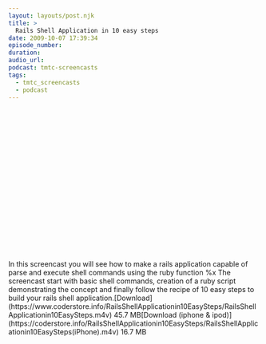 ```yaml
---
layout: layouts/post.njk
title: >
  Rails Shell Application in 10 easy steps
date: 2009-10-07 17:39:34
episode_number:
duration:
audio_url:
podcast: tmtc-screencasts
tags:
  - tmtc_screencasts
  - podcast
---
```


<object width="540" height="304"><param name="allowfullscreen" value="true">

<param name="allowscriptaccess" value="always">
<param name="movie" value="https://vimeo.com/moogaloop.swf?clip_id=6948944&amp;server=vimeo.com&amp;show_title=0&amp;show_byline=0&amp;show_portrait=0&amp;color=00ADEF&amp;fullscreen=1">
<embed src="https://vimeo.com/moogaloop.swf?clip_id=6948944&amp;server=vimeo.com&amp;show_title=0&amp;show_byline=0&amp;show_portrait=0&amp;color=00ADEF&amp;fullscreen=1" type="application/x-shockwave-flash" allowfullscreen="true" allowscriptaccess="always" width="540" height="304"></embed></object>In this screencast you will see how to make a rails application capable of parse and execute shell commands using the ruby function %x The screencast start with basic shell commands, creation of a ruby script demonstrating the concept and finally follow the recipe of 10 easy steps to build your rails shell application.[Download](https://www.coderstore.info/RailsShellApplicationin10EasySteps/RailsShellApplicationin10EasySteps.m4v) 45.7 MB[Download (iphone & ipod)](https://coderstore.info/RailsShellApplicationin10EasySteps/RailsShellApplicationin10EasySteps(iPhone).m4v) 16.7 MB
